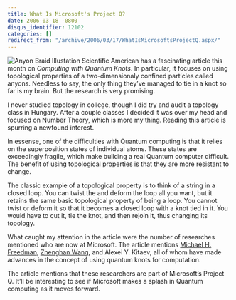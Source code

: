 ```yaml
---
title: What Is Microsoft's Project Q?
date: 2006-03-18 -0800
disqus_identifier: 12102
categories: []
redirect_from: "/archive/2006/03/17/WhatIsMicrosoftsProjectQ.aspx/"
---
```


![Anyon Braid Illustation](https://haacked.com/images/AnyonBraid.jpg)
Scientific American has a fascinating article this month on *Computing
with Quantum Knots*. In particular, it focuses on using topological
properties of a two-dimensionaly confined particles called anyons.
Needless to say, the only thing they’ve managed to tie in a knot so far
is my brain. But the research is very promising.

I never studied topology in college, though I did try and audit a
topology class in Hungary. After a couple classes I decided it was over
my head and focused on Number Theory, which is more my thing. Reading
this article is spurring a newfound interest.

In essense, one of the difficulties with Quantum computing is that it
relies on the superposition states of individual atoms. These states are
exceedingly fragile, which make building a real Quantum computer
difficult. The benefit of using topological properties is that they are
more resistant to change.

The classic example of a topological property is to think of a string in
a closed loop. You can twist the and deform the loop all you want, but
it retains the same basic topological property of being a loop. You
cannot twist or deform it so that it becomes a closed loop with a knot
tied in it. You would have to cut it, tie the knot, and then rejoin it,
thus changing its topology.

What caught my attention in the article were the number of researches
mentioned who are now at Microsoft. The article mentions [Michael H.
Freedman](http://research.microsoft.com/theory/freedman/ "Michael Freedman"),
[Zhenghan
Wang](http://www.math.ucla.edu/dls/2006/wang.html "Zhenghan Wang"), and
Alexei Y. Kitaev, all of whom have made advances in the concept of using
quantum knots for computation.

The article mentions that these researchers are part of Microsoft’s
Project Q. It’ll be interesting to see if Microsoft makes a splash in
Quantum computing as it moves forward.

